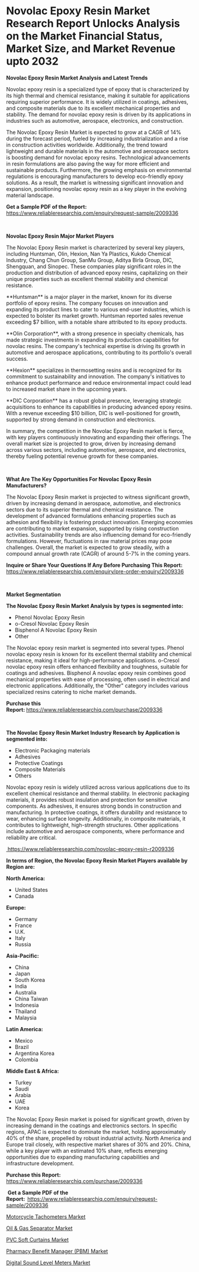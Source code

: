 <p><h1>Novolac Epoxy Resin Market Research Report Unlocks Analysis on the Market Financial Status, Market Size, and Market Revenue upto 2032</h1></p><p><strong>Novolac Epoxy Resin Market Analysis and Latest Trends</strong></p>
<p><p>Novolac epoxy resin is a specialized type of epoxy that is characterized by its high thermal and chemical resistance, making it suitable for applications requiring superior performance. It is widely utilized in coatings, adhesives, and composite materials due to its excellent mechanical properties and stability. The demand for novolac epoxy resin is driven by its applications in industries such as automotive, aerospace, electronics, and construction.</p><p>The Novolac Epoxy Resin Market is expected to grow at a CAGR of 14% during the forecast period, fueled by increasing industrialization and a rise in construction activities worldwide. Additionally, the trend toward lightweight and durable materials in the automotive and aerospace sectors is boosting demand for novolac epoxy resins. Technological advancements in resin formulations are also paving the way for more efficient and sustainable products. Furthermore, the growing emphasis on environmental regulations is encouraging manufacturers to develop eco-friendly epoxy solutions. As a result, the market is witnessing significant innovation and expansion, positioning novolac epoxy resin as a key player in the evolving material landscape.</p></p>
<p><strong>Get a Sample PDF of the Report:&nbsp;</strong> <a href="https://www.reliableresearchiq.com/enquiry/request-sample/2009336?utm_campaign=2174&utm_medium=2&utm_source=Github&utm_content=ia&utm_term=30012025&utm_id=novolac-epoxy-resin">https://www.reliableresearchiq.com/enquiry/request-sample/2009336</a></p>
<p>&nbsp;</p>
<p><strong>Novolac Epoxy Resin Major Market Players</strong></p>
<p><p>The Novolac Epoxy Resin market is characterized by several key players, including Huntsman, Olin, Hexion, Nan Ya Plastics, Kukdo Chemical Industry, Chang Chun Group, SanMu Group, Aditya Birla Group, DIC, Shengquan, and Sinopec. These companies play significant roles in the production and distribution of advanced epoxy resins, capitalizing on their unique properties such as excellent thermal stability and chemical resistance.</p><p>**Huntsman** is a major player in the market, known for its diverse portfolio of epoxy resins. The company focuses on innovation and expanding its product lines to cater to various end-user industries, which is expected to bolster its market growth. Huntsman reported sales revenue exceeding $7 billion, with a notable share attributed to its epoxy products.</p><p>**Olin Corporation**, with a strong presence in specialty chemicals, has made strategic investments in expanding its production capabilities for novolac resins. The company's technical expertise is driving its growth in automotive and aerospace applications, contributing to its portfolio's overall success.</p><p>**Hexion** specializes in thermosetting resins and is recognized for its commitment to sustainability and innovation. The company's initiatives to enhance product performance and reduce environmental impact could lead to increased market share in the upcoming years.</p><p>**DIC Corporation** has a robust global presence, leveraging strategic acquisitions to enhance its capabilities in producing advanced epoxy resins. With a revenue exceeding $10 billion, DIC is well-positioned for growth, supported by strong demand in construction and electronics.</p><p>In summary, the competition in the Novolac Epoxy Resin market is fierce, with key players continuously innovating and expanding their offerings. The overall market size is projected to grow, driven by increasing demand across various sectors, including automotive, aerospace, and electronics, thereby fueling potential revenue growth for these companies.</p></p>
<p>&nbsp;</p>
<p><strong>What Are The Key Opportunities For Novolac Epoxy Resin Manufacturers?</strong></p>
<p><p>The Novolac Epoxy Resin market is projected to witness significant growth, driven by increasing demand in aerospace, automotive, and electronics sectors due to its superior thermal and chemical resistance. The development of advanced formulations enhancing properties such as adhesion and flexibility is fostering product innovation. Emerging economies are contributing to market expansion, supported by rising construction activities. Sustainability trends are also influencing demand for eco-friendly formulations. However, fluctuations in raw material prices may pose challenges. Overall, the market is expected to grow steadily, with a compound annual growth rate (CAGR) of around 5-7% in the coming years.</p></p>
<p><strong>Inquire or Share Your Questions If Any Before Purchasing This Report:</strong> <a href="https://www.reliableresearchiq.com/enquiry/pre-order-enquiry/2009336?utm_campaign=2174&utm_medium=2&utm_source=Github&utm_content=ia&utm_term=30012025&utm_id=novolac-epoxy-resin">https://www.reliableresearchiq.com/enquiry/pre-order-enquiry/2009336</a></p>
<p>&nbsp;</p>
<p><strong>Market Segmentation</strong></p>
<p><strong>The Novolac Epoxy Resin Market Analysis by types is segmented into:</strong></p>
<p><ul><li>Phenol Novolac Epoxy Resin</li><li>o-Cresol Novolac Epoxy Resin</li><li>Bisphenol A Novolac Epoxy Resin</li><li>Other</li></ul></p>
<p><p>The Novolac epoxy resin market is segmented into several types. Phenol novolac epoxy resin is known for its excellent thermal stability and chemical resistance, making it ideal for high-performance applications. o-Cresol novolac epoxy resin offers enhanced flexibility and toughness, suitable for coatings and adhesives. Bisphenol A novolac epoxy resin combines good mechanical properties with ease of processing, often used in electrical and electronic applications. Additionally, the "Other" category includes various specialized resins catering to niche market demands.</p></p>
<p><strong>Purchase this Report:&nbsp;</strong><a href="https://www.reliableresearchiq.com/purchase/2009336?utm_campaign=2174&utm_medium=2&utm_source=Github&utm_content=ia&utm_term=30012025&utm_id=novolac-epoxy-resin">https://www.reliableresearchiq.com/purchase/2009336</a></p>
<p>&nbsp;</p>
<p><strong>The Novolac Epoxy Resin Market Industry Research by Application is segmented into:</strong></p>
<p><ul><li>Electronic Packaging materials</li><li>Adhesives</li><li>Protective Coatings</li><li>Composite Materials</li><li>Others</li></ul></p>
<p><p>Novolac epoxy resin is widely utilized across various applications due to its excellent chemical resistance and thermal stability. In electronic packaging materials, it provides robust insulation and protection for sensitive components. As adhesives, it ensures strong bonds in construction and manufacturing. In protective coatings, it offers durability and resistance to wear, enhancing surface longevity. Additionally, in composite materials, it contributes to lightweight, high-strength structures. Other applications include automotive and aerospace components, where performance and reliability are critical.</p></p>
<p><a href="https://www.reliableresearchiq.com/novolac-epoxy-resin-r2009336?utm_campaign=2174&utm_medium=2&utm_source=Github&utm_content=ia&utm_term=30012025&utm_id=novolac-epoxy-resin">&nbsp;https://www.reliableresearchiq.com/novolac-epoxy-resin-r2009336</a></p>
<p><strong>In terms of Region, the Novolac Epoxy Resin Market Players available by Region are:</strong></p>
<p>
    <p> <strong> North America: </strong>
        <ul>
            <li>United States</li>
            <li>Canada</li>
        </ul>
        </p> 
    <p> <strong> Europe: </strong>
        <ul>
            <li>Germany</li>
            <li>France</li>
            <li>U.K.</li>
            <li>Italy</li>
            <li>Russia</li>
        </ul>
        </p> 
    <p> <strong> Asia-Pacific: </strong>
        <ul>
            <li>China</li>
            <li>Japan</li>
            <li>South Korea</li>
            <li>India</li>
            <li>Australia</li>
            <li>China Taiwan</li>
            <li>Indonesia</li>
            <li>Thailand</li>
            <li>Malaysia</li>
        </ul>
        </p> 
    <p> <strong> Latin America: </strong>
        <ul>
            <li>Mexico</li>
            <li>Brazil</li>
            <li>Argentina Korea</li>
            <li>Colombia</li>
        </ul>
        </p> 
    <p> <strong> Middle East & Africa: </strong>
        <ul>
            <li>Turkey</li>
            <li>Saudi</li>
            <li>Arabia</li>
            <li>UAE</li>
            <li>Korea</li>
        </ul>
    </p>
    </p>
<p><p>The Novolac Epoxy Resin market is poised for significant growth, driven by increasing demand in the coatings and electronics sectors. In specific regions, APAC is expected to dominate the market, holding approximately 40% of the share, propelled by robust industrial activity. North America and Europe trail closely, with respective market shares of 30% and 20%. China, while a key player with an estimated 10% share, reflects emerging opportunities due to expanding manufacturing capabilities and infrastructure development.</p></p>
<p><strong>Purchase this Report: </strong><a href="https://www.reliableresearchiq.com/purchase/2009336?utm_campaign=2174&utm_medium=2&utm_source=Github&utm_content=ia&utm_term=30012025&utm_id=novolac-epoxy-resin">https://www.reliableresearchiq.com/purchase/2009336</a></p>
<p>&nbsp;<strong>Get a Sample PDF of the Report:&nbsp;&nbsp;</strong><a href="https://www.reliableresearchiq.com/enquiry/request-sample/2009336?utm_campaign=2174&utm_medium=2&utm_source=Github&utm_content=ia&utm_term=30012025&utm_id=novolac-epoxy-resin">https://www.reliableresearchiq.com/enquiry/request-sample/2009336</a></p>
<p><strong></strong></p>
<p><p><a href="https://www.linkedin.com/pulse/market-dynamics-detailed-examination-motorcycle-tachometers-bdgue?utm_campaign=2174&utm_medium=2&utm_source=Github&utm_content=ia&utm_term=30012025&utm_id=novolac-epoxy-resin">Motorcycle Tachometers Market</a></p><p><a href="https://www.linkedin.com/pulse/unlocking-potential-oil-gas-separator-market-growth-trends-kjvrc?utm_campaign=2174&utm_medium=2&utm_source=Github&utm_content=ia&utm_term=30012025&utm_id=novolac-epoxy-resin">Oil & Gas Separator Market</a></p><p><a href="https://www.linkedin.com/pulse/comprehensive-pvc-soft-curtains-market-outlook-size-share-revenue-mf7nc?utm_campaign=2174&utm_medium=2&utm_source=Github&utm_content=ia&utm_term=30012025&utm_id=novolac-epoxy-resin">PVC Soft Curtains Market</a></p><p><a href="https://www.linkedin.com/pulse/pharmacy-benefit-manager-pbm-market-forecasted-from-fpvwe?utm_campaign=2174&utm_medium=2&utm_source=Github&utm_content=ia&utm_term=30012025&utm_id=novolac-epoxy-resin">Pharmacy Benefit Manager (PBM) Market</a></p><p><a href="https://www.linkedin.com/pulse/in-depth-investigation-digital-sound-level-meters-market-bbmqe?utm_campaign=2174&utm_medium=2&utm_source=Github&utm_content=ia&utm_term=30012025&utm_id=novolac-epoxy-resin">Digital Sound Level Meters Market</a></p></p>